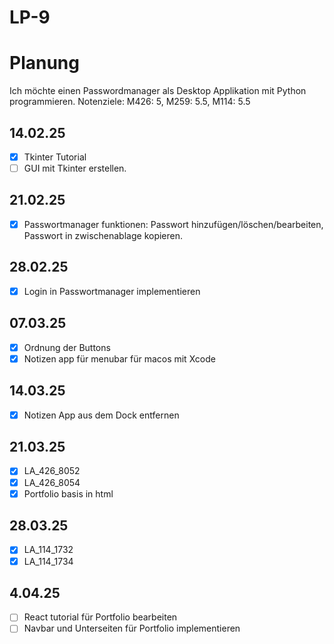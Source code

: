 # LP-9

# Planung
Ich möchte einen Passwordmanager als Desktop Applikation mit Python programmieren. 
Notenziele: M426: 5, M259: 5.5, M114: 5.5


## 14.02.25 
- [x] Tkinter Tutorial
- [ ] GUI mit Tkinter erstellen.
      
## 21.02.25
- [x] Passwortmanager funktionen: Passwort hinzufügen/löschen/bearbeiten, Passwort in zwischenablage kopieren.
      
## 28.02.25     
- [x] Login in Passwortmanager implementieren

## 07.03.25
- [x] Ordnung der Buttons
- [x] Notizen app für menubar für macos mit Xcode

## 14.03.25
- [x] Notizen App aus dem Dock entfernen

## 21.03.25
- [x] LA_426_8052
- [x] LA_426_8054
- [x] Portfolio basis in html

## 28.03.25
- [x] LA_114_1732
- [x] LA_114_1734

## 4.04.25
- [ ] React tutorial für Portfolio bearbeiten
- [ ] Navbar und Unterseiten für Portfolio implementieren
